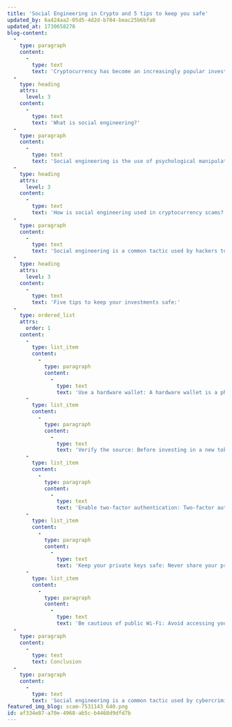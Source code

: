 ```yaml
---
title: 'Social Engineering in Crypto and 5 tips to keep you safe'
updated_by: 6a424aa2-05d5-4d2d-b784-beac25b6bfa6
updated_at: 1730658278
blog-content:
  -
    type: paragraph
    content:
      -
        type: text
        text: 'Cryptocurrency has become an increasingly popular investment choice for many people in recent years. However, with the rise of this new technology, cybercriminals are also finding new ways to steal people''s assets. One of the most common tactics used by hackers to gain access to your cryptocurrency is social engineering. In this blog post, we will discuss what social engineering is, how it can be used in cryptocurrency scams, and five tips to keep your investments safe.'
  -
    type: heading
    attrs:
      level: 3
    content:
      -
        type: text
        text: 'What is social engineering?'
  -
    type: paragraph
    content:
      -
        type: text
        text: 'Social engineering is the use of psychological manipulation to trick people into giving up sensitive information or access to their accounts. Hackers use various methods, such as phishing emails, fake social media profiles, and phone calls, to gain the trust of their targets and trick them into revealing their passwords, private keys, or other sensitive information.'
  -
    type: heading
    attrs:
      level: 3
    content:
      -
        type: text
        text: 'How is social engineering used in cryptocurrency scams?'
  -
    type: paragraph
    content:
      -
        type: text
        text: 'Social engineering is a common tactic used by hackers to gain access to people''s cryptocurrency wallets and steal their assets. For example, a hacker might create a fake social media profile pretending to be a cryptocurrency expert and offer to help people invest in a new token. They might then ask for access to the investor''s wallet to make the investment on their behalf, but instead, they will steal the assets.'
  -
    type: heading
    attrs:
      level: 3
    content:
      -
        type: text
        text: 'Five tips to keep your investments safe:'
  -
    type: ordered_list
    attrs:
      order: 1
    content:
      -
        type: list_item
        content:
          -
            type: paragraph
            content:
              -
                type: text
                text: 'Use a hardware wallet: A hardware wallet is a physical device that stores your private keys offline, making it harder for hackers to access them.'
      -
        type: list_item
        content:
          -
            type: paragraph
            content:
              -
                type: text
                text: 'Verify the source: Before investing in a new token or project, verify the source of the information and the credibility of the people behind it. Be wary of unsolicited investment offers and do your research before making any investment decisions.'
      -
        type: list_item
        content:
          -
            type: paragraph
            content:
              -
                type: text
                text: 'Enable two-factor authentication: Two-factor authentication adds an extra layer of security to your accounts by requiring a second factor, such as a code sent to your phone, in addition to your password.'
      -
        type: list_item
        content:
          -
            type: paragraph
            content:
              -
                type: text
                text: 'Keep your private keys safe: Never share your private keys with anyone and make sure to store them in a secure location.'
      -
        type: list_item
        content:
          -
            type: paragraph
            content:
              -
                type: text
                text: 'Be cautious of public Wi-Fi: Avoid accessing your cryptocurrency accounts or wallets on public Wi-Fi networks, as these networks may not be secure and can be easily hacked.'
  -
    type: paragraph
    content:
      -
        type: text
        text: Conclusion
  -
    type: paragraph
    content:
      -
        type: text
        text: 'Social engineering is a common tactic used by cybercriminals to steal people''s cryptocurrency assets. By following these five tips, you can help protect your investments and keep your cryptocurrency safe. Remember to always be cautious and do your research before investing in any new projects or tokens. Stay vigilant, and stay safe!'
featured_img_blog: scam-7531143_640.png
id: af334e87-a70e-4968-ab5c-b4468d9dfd7b
---
```

